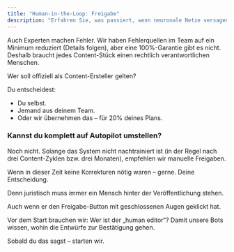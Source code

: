 ```yaml
---
title: "Human-in-the-Loop: Freigabe"
description: "Erfahren Sie, was passiert, wenn neuronale Netze versagen und wie der Human-in-the-Loop-Freigabeprozess die Qualität von KI-generiertem Content sicherstellt und rechtliche Verantwortung gewährleistet."
---
```



Auch Experten machen Fehler. Wir haben Fehlerquellen im Team auf ein Minimum reduziert (Details folgen), aber eine 100%-Garantie gibt es nicht. Deshalb braucht jedes Content-Stück einen rechtlich verantwortlichen Menschen.

Wer soll offiziell als Content-Ersteller gelten?

Du entscheidest:

- Du selbst.
- Jemand aus deinem Team.
- Oder wir übernehmen das – für 20% deines Plans.

### Kannst du komplett auf Autopilot umstellen?

Noch nicht. Solange das System nicht nachtrainiert ist (in der Regel nach drei Content-Zyklen bzw. drei Monaten), empfehlen wir manuelle Freigaben.

Wenn in dieser Zeit keine Korrekturen nötig waren – gerne. Deine Entscheidung.

Denn juristisch muss immer ein Mensch hinter der Veröffentlichung stehen.

Auch wenn er den Freigabe-Button mit geschlossenen Augen geklickt hat.

Vor dem Start brauchen wir: Wer ist der „human editor“? Damit unsere Bots wissen, wohin die Entwürfe zur Bestätigung gehen.

Sobald du das sagst – starten wir.